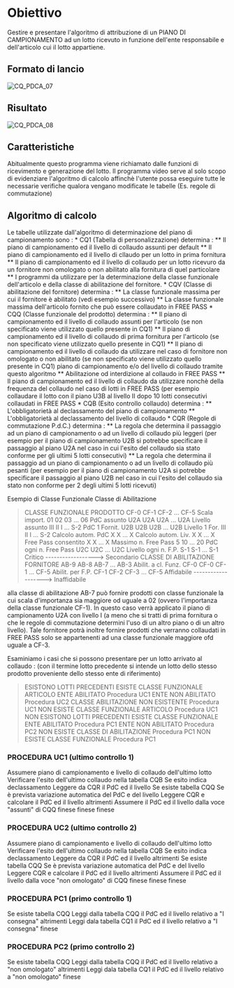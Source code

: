 # Obiettivo
Gestire e presentare l'algoritmo di attribuzione di un PIANO DI CAMPIONAMENTO ad un lotto ricevuto in funzione dell'ente responsabile e dell'articolo cui il lotto appartiene.

## Formato di lancio
![CQ_PDCA_07](https://doc.smeup.com/immagini/MBDOC_OGG-P_CQAR20/CQ_PDCA_07.png)
## Risultato
![CQ_PDCA_08](https://doc.smeup.com/immagini/MBDOC_OGG-P_CQAR20/CQ_PDCA_08.png)
## Caratteristiche
Abitualmente questo programma viene richiamato dalle funzioni di ricevimento e generazione del lotto. Il programma video serve al solo scopo di evidenziare l'algoritmo di calcolo affinchè l'utente possa eseguire tutte le necessarie verifiche qualora vengano modificate le tabelle (Es. regole di commutazione)

## Algoritmo di calcolo
Le tabelle utilizzate dall'algoritmo di determinazione del piano di campionamento sono : 
 \* CQ1 (Tabella di personalizzazione) determina : 
 \*\* Il piano di campionamento ed il livello di collaudo assunti per default
 \*\* Il piano di campionamento ed il livello di cllaudo per un lotto in prima fornitura
 \*\* Il piano di campionamento ed il livello di collaudo per un lotto ricevuro da un fornitore non omologato o non abilitato alla fornitura di quel particolare
 \*\* I programmi da utilizzare per la determinazione della classe funzionale dell'articolo e della classe di abilitazione del fornitore.
 \* CQV (Classe di abilitazione del fornitore) determina : 
 \*\* La classe funzionale massima per cui il fornitore è abilitato (vedi esempio successivo)
 \*\* La classe funzionale massima dell'articolo fornito che può essere collaudato in FREE PASS
 \* CQQ (Classe funzionale del prodotto) determina : 
 \*\* Il piano di campionamento ed il livello di collaudo assunti per l'articolo (se non specificato viene utilizzato quello presente in CQ1)
 \*\* Il piano di campionamento ed il livello di collaudo di prima fornitura per l'articolo (se non specificato viene utilizzato quello presente in CQ1)
 \*\* Il piano di campionamento ed il livello di collaudo da utilizzare nel caso di fornitore non omologato o non abilitato (se non specificato viene utilizzato quello presente in CQ1) piano di campionamento e/o del livello di collaudo tramite questo algoritmo
 \*\* Abilitazione od interdizione al collaudo in FREE PASS
 \*\* Il piano di campionamento ed il livello di collaudo da utilizzare nonchè della frequenza del collaudo nel caso di lotti in FREE PASS (per esempio collaudare il lotto con il piano U3B al livello II dopo 10 lotti consecutivi collaudati in FREE PASS
 \* CQB (Esito controllo collaudo) determina : 
 \*\* L'obbligatorietà al declassamento del piano di campionamento
 \*\* L'obbligatorietà al declassamento del livello di collaudo
 \* CQR (Regole di commutazione P.d.C.) determina : 
 \*\* La regola che determina il passaggio ad un piano di campionamento o ad un livello di collaudo più leggeri (per esempio per il piano di campionamento U2B si potrebbe specificare il passaggio al piano U2A nel caso in cui l'esito del collaudo sia stato conforme per gli ultimi 5 lotti consecutivi)
 \*\* La regola che determina il passaggio ad un piano di campionamento o ad un livello di collaudo più pesanti (per esempio per il piano di campionamento U2A si potrebbe specificare il passaggio al piano U2B nel caso in cui l'esito del collaudo sia stato non conforme per 2 degli ultimi 5 lotti ricevuti)

Esempio di Classe Funzionale Classe di Abilitazione
>CLASSE FUNZIONALE PRODOTTO
CF-0   CF-1   CF-2    ...    CF-5
Scala import.            01     02     03     ...     06
PdC assunto              U2A   U2A    U2A     ...    U2A
Livello assunto          III    II      I     ...    S-2
PdC 1 Fornit.            U2B   U2B    U2B     ...    U2B
Livello 1 For.           III    II      I     ...    S-2
Calcolo autom. PdC               X      X     ...      X
Calcolo autom. Liv.              X      X     ...      X
Free Pass consentito             X      X     ...      X
Massimo n. Free Pass             5     10     ...     20
PdC ogni n. Free Pass          U2C    U2C     ...    U2C
Livello ogni n. F.P.           S-1    S-1     ...    S-1
Critico  ------------------>  Secondario
CLASSE DI ABILITAZIONE FORNITORE
AB-9   AB-8   AB-7    ...    AB-3
Abilit. a cl. Funz.     CF-0   CF-0   CF-1    ...    CF-5
Abilit. per F.P.        CF-1   CF-2   CF-3    ...    CF-5
Affidabile  ------------------->   Inaffidabile


alla classe di abilitazione AB-7 può fornire prodotti con classe funzionale la cui scala d'importanza sia maggiore od uguale a 02 (ovvero l'importanza della classe funzionale CF-1). In questo caso verrà applicato il piano di campionamento U2A con livello I (a meno che si tratti di prima fornitura o che le regole di commutazione determini l'uso di un altro piano o di un altro livello). Tale fornitore potrà inoltre fornire prodotti che verranno collaudati in FREE PASS solo se appartenenti ad una classe funzionale maggiore ofd uguale a CF-3.

Esaminiamo i casi che si possono presentare per un lotto arrivato al collaudo :  (con il termine lotto precedente si intende un lotto dello stesso prodotto proveniente dello stesso ente di riferimento)
>ESISTONO LOTTI PRECEDENTI
ESISTE CLASSE FUNZIONALE ARTICOLO
ENTE ABILITATO
Procedura UC1
ENTE NON ABILITATO
Procedura UC2
CLASSE ABILITAZIONE NON ESISTENTE
Procedura UC1
NON ESISTE CLASSE FUNZIONALE ARTICOLO
Procedura UC1
NON ESISTONO LOTTI PRECEDENTI
ESISTE CLASSE FUNZIONALE
ENTE ABILITATO
Procedura PC1
ENTE NON ABILITATO
Procedura PC2
NON ESISTE CLASSE DI ABILITAZIONE
Procedura PC1
NON ESISTE CLASSE FUNZIONALE
Procedura PC1


### PROCEDURA UC1 (ultimo controllo 1)
Assumere piano di campionamento e livello di collaudo dell'ultimo lotto Verificare l'esito dell'ultimo collaudo nella tabella CQB Se esito indica declassamento Leggere da CQR il PdC ed il livello Se esiste tabella CQQ Se è prevista variazione automatica del PdC e del livello Leggere CQR e calcolare il PdC ed il livello altrimenti Assumere il PdC ed il livello dalla voce "assunti" di CQQ
finese
finese
finese
### PROCEDURA UC2 (ultimo controllo 2)
Assumere piano di campionamento e livello di collaudo dell'ultimo lotto Verificare l'esito dell'ultimo collaudo nella tabella CQB Se esito indica declassamento Leggere da CQR il PdC ed il livello altrimenti
Se esiste tabella CQQ Se è prevista variazione automatica del PdC e del livello Leggere CQR e calcolare il PdC ed il livello altrimenti Assumere il PdC ed il livello dalla voce "non omologato" di CQQ
finese
finese
finese
### PROCEDURA PC1 (primo controllo 1)
Se esiste tabella CQQ Leggi dalla tabella CQQ il PdC ed il livello relativo a "I consegna" altrimenti Leggi dala tabella CQ1 il PdC ed il livello relativo a "I consegna"
finese
### PROCEDURA PC2 (primo controllo 2)
Se esiste tabella CQQ Leggi dalla tabella CQQ il PdC ed il livello relativo a "non omologato" altrimenti Leggi dala tabella CQ1 il PdC ed il livello relativo a "non omologato"
finese
